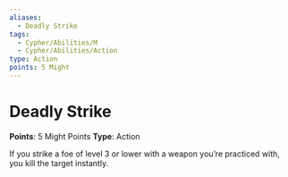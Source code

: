 ```yaml
---
aliases:
  - Deadly Strike
tags:
  - Cypher/Abilities/M
  - Cypher/Abilities/Action
type: Action
points: 5 Might
---
```


# Deadly Strike

**Points**: 5 Might Points
**Type**: Action

If you strike a foe of level 3 or lower with a weapon you’re practiced with, you kill the target instantly.
